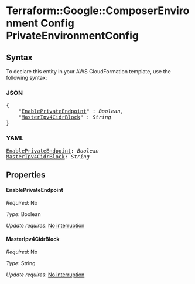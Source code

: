 # Terraform::Google::ComposerEnvironment Config PrivateEnvironmentConfig

## Syntax

To declare this entity in your AWS CloudFormation template, use the following syntax:

### JSON

<pre>
{
    "<a href="#enableprivateendpoint" title="EnablePrivateEndpoint">EnablePrivateEndpoint</a>" : <i>Boolean</i>,
    "<a href="#masteripv4cidrblock" title="MasterIpv4CidrBlock">MasterIpv4CidrBlock</a>" : <i>String</i>
}
</pre>

### YAML

<pre>
<a href="#enableprivateendpoint" title="EnablePrivateEndpoint">EnablePrivateEndpoint</a>: <i>Boolean</i>
<a href="#masteripv4cidrblock" title="MasterIpv4CidrBlock">MasterIpv4CidrBlock</a>: <i>String</i>
</pre>

## Properties

#### EnablePrivateEndpoint

_Required_: No

_Type_: Boolean

_Update requires_: [No interruption](https://docs.aws.amazon.com/AWSCloudFormation/latest/UserGuide/using-cfn-updating-stacks-update-behaviors.html#update-no-interrupt)

#### MasterIpv4CidrBlock

_Required_: No

_Type_: String

_Update requires_: [No interruption](https://docs.aws.amazon.com/AWSCloudFormation/latest/UserGuide/using-cfn-updating-stacks-update-behaviors.html#update-no-interrupt)


